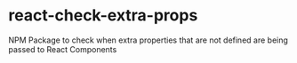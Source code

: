 # react-check-extra-props
NPM Package to check when extra properties that are not defined are being passed to React Components
